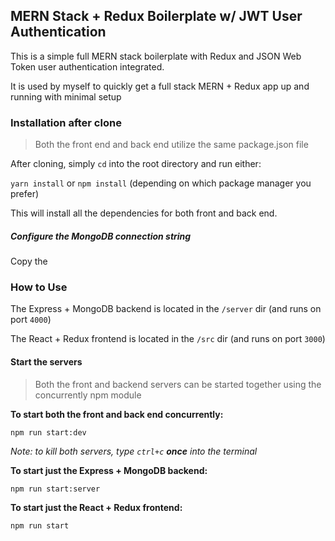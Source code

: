 ## MERN Stack + Redux Boilerplate w/ JWT User Authentication

This is a simple full MERN stack boilerplate with Redux and JSON Web Token user authentication integrated.

It is used by myself to quickly get a full stack MERN + Redux app up and running with minimal setup

### Installation after clone

>Both the front end and back end utilize the same package.json file

After cloning, simply `cd` into the root directory and run either:

`yarn install` or `npm install` (depending on which package manager you prefer)

This will install all the dependencies for both front and back end.

##### Configure the MongoDB connection string

Copy the 

### How to Use

The Express + MongoDB backend is located in the `/server` dir (and runs on port `4000`)

The React + Redux frontend is located in the `/src` dir (and runs on port `3000`)

#### Start the servers

> Both the front and backend servers can be started together using the concurrently npm module

**To start both the front and back end concurrently:**

`npm run start:dev`

_Note: to kill both servers, type `ctrl+c` **once** into the terminal_

**To start just the Express + MongoDB backend:**

`npm run start:server`

**To start just the React + Redux frontend:**

`npm run start`

